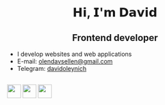 <h1 align="center">𝗛𝗶, 𝗜'𝗺 𝗗𝗮𝘃𝗶𝗱</h1>

<h2 align="center">Frontend developer</h2>

- I develop websites and web applications
- E-mail: <olendavsellen@gmail.com>
- Telegram: <a href="https://t.me/davidoleynich">davidoleynich</a> 

<h2></h2>
<div>
   <img src="https://img.shields.io/badge/html5-%23E34F26.svg?style=for-the-badge&logo=html5&logoColor=white" height="32"/>
   <img src="https://img.shields.io/badge/css-blue?style=for-the-badge&logo=css3&logoColor=white" height="32"/>
   <img src="https://img.shields.io/badge/JavaScript-F7DF1E?style=for-the-badge&logo=javascript&logoColor=white" height="32"/>
</div>
